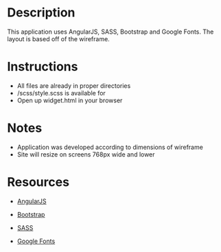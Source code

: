 # Description
This application uses AngularJS, SASS, Bootstrap and Google Fonts. The layout is based off of the wireframe.

# Instructions

- All files are already in proper directories
- /scss/style.scss is available for  
- Open up widget.html in your browser

# Notes
- Application was developed according to dimensions of wireframe
- Site will resize on screens 768px wide and lower

# Resources

* [AngularJS]
* [Bootstrap]
* [SASS]
* [Google Fonts]


   [AngularJS]: <http://angularjs.org>
   [Bootstrap]: <http://getbootstrap.com/>
   [SASS]: <http://sass-lang.com/>
   [Google Fonts]: <https://fonts.google.com/>
